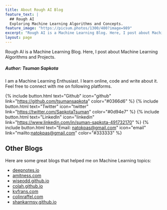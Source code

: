 ```yaml
---
title: About Rough AI Blog
feature_text: |
  ## Rough AI
  Exploring Machine Learning Algorithms and Concepts.
feature_image: "https://picsum.photos/1300/400?image=989"
excerpt: "Rough AI is a Machine Learning Blog. Here, I post about Machine Learning Algorithms and Projects."
layout: page
---
```


Rough AI is a Machine Learning Blog. Here, I post about Machine Learning Algorithms and Projects.

##### Author: Tsuman Sapkota
I am a Machine Learning Enthusiast. I learn online, code and write about it. Feel free to connect with me on following platforms.

{% include button.html text="Github" icon="github" link="https://github.com/tsumansapkota" color="#0366d6" %} {% include button.html text="Twitter" icon="twitter" link="https://twitter.com/SapkotaTsuman" color="#0d94e7" %} {% include button.html text="LinkedIn" icon="linkedin" link="https://www.linkedin.com/in/suman-sapkota-491732170" %} {% include button.html text="Email: natokpas@gmail.com" icon="email" link="mailto:natokpas@gmail.com" color="#333333" %}


## Other Blogs

Here are some great blogs that helped me on Machine Learning topics:

- [deepnotes.io](https://deepnotes.io/)
- [amitness.com](https://amitness.com/)
- [wiseodd.github.io](https://wiseodd.github.io/techblog/)
- [colah.github.io](http://colah.github.io/)
- [kvfrans.com](http://kvfrans.com/)
- [colinraffel.com](https://colinraffel.com/blog)
- [shankarmsy.github.io](https://shankarmsy.github.io/)
